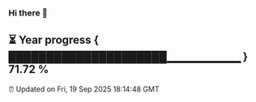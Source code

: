 ### Hi there 👋
⏳ Year progress { █████████████████████▁▁▁▁▁▁▁▁▁ } 71.72 %
---
⏰ Updated on Fri, 19 Sep 2025 18:14:48 GMT

